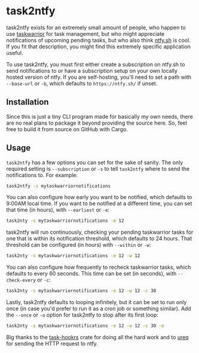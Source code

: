 # task2ntfy

task2ntfy exists for an extremely small amount of people, who happen to use [taskwarrior](https://taskwarrior.org/) for task management, but who might appreciate notifications of upcoming pending tasks, but who also think [ntfy.sh](https://ntfy.sh/) is cool. If you fit that description, you might find this extremely specific application useful.

To use task2ntfy, you must first either create a subscription on ntfy.sh to send notifications to or have a subscription setup on your own locally hosted version of ntfy. If you are self-hosting, you'll need to set a path with `--base-url` or `-b`, which defaults to `https://ntfy.sh/` if unset.

## Installation

Since this is just a tiny CLI program made for basically my own needs, there are no real plans to package it beyond providing the source here. So, feel free to build it from source on GitHub with Cargo.

## Usage

`task2ntfy` has a few options you can set for the sake of sanity. The only required setting is `--subscription` or `-s` to tell `task2ntfy` where to send the notifications to. For example:

```bash
task2ntfy -s mytaskwarriornotifications
```

You can also configure how early you want to be notified, which defaults to 9:00AM local time. If you want to be notified at a different time, you can set that time (in hours), with `--earliest` or `-e`:

```bash
task2nty -s mytaskwarriornotifications -e 12
```

task2ntfy will run continuously, checking your pending taskwarrior tasks for one that is within its notification threshold, which defaults to 24 hours. That threshold can be configured (in hours) with `--within` or `-w`:

```bash
task2nty -s mytaskwarriornotifications -e 12 -w 12
```

You can also configure how frequently to recheck taskwarrior tasks, which defaults to every 60 seconds. This time can be set (in seconds), with `--check-every` or `-c`:

```bash
task2nty -s mytaskwarriornotifications -e 12 -w 12 -c 30
```

Lastly, task2ntfy defaults to looping infinitely, but it can be set to run only once (in case you'd prefer to run it as a cron job or something similar). Add the `--once` or `-o` option for task2ntfy to stop after its first loop:

```bash
task2nty -s mytaskwarriornotifications -e 12 -w 12 -c 30 -o
```

Big thanks to the [task-hookrs](https://crates.io/crates/task-hookrs) crate for doing all the hard work and to [ureq](https://crates.io/crates/ureq) for sending the HTTP request to ntfy.
